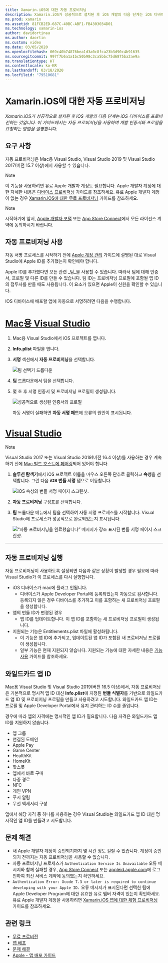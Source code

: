 ```yaml
---
title: Xamarin.iOS에 대한 자동 프로비저닝
description: Xamarin.iOS가 성공적으로 설치된 후 iOS 개발의 다음 단계는 iOS 디바이스를 프로비전하는 것입니다. 이 가이드에서는 자동 서명을 사용하여 개발 인증서와 프로필을 요청하는 방법을 설명합니다.
ms.prod: xamarin
ms.assetid: 81FCB2ED-687C-40BC-ABF1-FB4303034D01
ms.technology: xamarin-ios
author: davidortinau
ms.author: daortin
ms.custom: video
ms.date: 03/05/2020
ms.openlocfilehash: 069c40b74876bea1d3a0c8fca23b3d90c4b91635
ms.sourcegitcommit: 997f7b6a1a1bc50b98c3ca5bbc75d6875ba2ae9a
ms.translationtype: HT
ms.contentlocale: ko-KR
ms.lasthandoff: 03/18/2020
ms.locfileid: "79510681"
---
```

# <a name="automatic-provisioning-for-xamarinios"></a>Xamarin.iOS에 대한 자동 프로비저닝

_Xamarin.iOS가 성공적으로 설치된 후 iOS 개발의 다음 단계는 iOS 디바이스를 프로비전하는 것입니다. 이 가이드에서는 자동 프로비저닝을 사용하여 개발 인증서와 프로필을 요청하는 방법을 설명합니다._

## <a name="requirements"></a>요구 사항

자동 프로비저닝은 Mac용 Visual Studio, Visual Studio 2019 및 Visual Studio 2017(버전 15.7 이상)에서 사용할 수 있습니다. 

> [!NOTE]
> 이 기능을 사용하려면 유료 Apple 개발자 계정도 필요합니다. Apple 개발자 계정에 대한 자세한 내용은 [디바이스 프로비저닝](~/ios/get-started/installation/device-provisioning/index.md) 가이드를 참조하세요.
> 유료 Apple 개발자 계정이 없는 경우 [Xamarin.iOS에 대한 무료 프로비저닝](~/ios/get-started/installation/device-provisioning/free-provisioning.md) 가이드를 참조하세요.

> [!NOTE]
> 시작하기에 앞서, [Apple 개발자 포털](https://developer.apple.com/account/) 또는 [App Store Connect](https://appstoreconnect.apple.com/)에서 모든 라이선스 계약에 동의하시기 바랍니다.


## <a name="enable-automatic-provisioning"></a>자동 프로비저닝 사용

자동 서명 프로세스를 시작하기 전에 [Apple 계정 관리](~/cross-platform/macios/apple-account-management.md) 가이드에 설명된 대로 Visual Studio에 Apple ID를 추가했는지 확인해야 합니다. 

Apple ID를 추가했다면 모든 관련 _팀_을 사용할 수 있습니다. 따라서 팀에 대해 인증서, 프로필 및 다른 ID를 만들 수 있습니다. 팀 ID는 프로비저닝 프로필에 포함될 앱 ID의 접두사를 만들 때도 사용됩니다. 이 요소가 있으면 Apple이 신원을 확인할 수 있습니다.

IOS 디바이스에 배포할 앱에 자동으로 서명하려면 다음을 수행합니다.

# <a name="visual-studio-for-mac"></a>[Mac용 Visual Studio](#tab/macos)

1. Mac용 Visual Studio에서 iOS 프로젝트를 엽니다.

2. **Info.plist** 파일을 엽니다.

3. **서명** 섹션에서 **자동 프로비저닝**을 선택합니다.

    ![팀 선택기 드롭다운](automatic-provisioning-images/image2.png)

4. **팀** 드롭다운에서 팀을 선택합니다.

5. 몇 초 후 서명 인증서 및 프로비저닝 프로필이 생성됩니다.

    ![성공적으로 생성된 인증서와 프로필](automatic-provisioning-images/image5.png)

    자동 서명이 실패하면 **자동 서명 패드**에 오류의 원인이 표시됩니다.

# <a name="visual-studio"></a>[Visual Studio](#tab/windows)

> [!NOTE]
> Visual Studio 2017 또는 Visual Studio 2019(버전 16.4 이상)를 사용하는 경우 계속하기 전에 [Mac 빌드 호스트에 페어링](~/ios/get-started/installation/windows/connecting-to-mac/index.md)되어 있어야 합니다.

1. **솔루션 탐색기**에서 iOS 프로젝트 이름을 마우스 오른쪽 단추로 클릭하고 **속성**을 선택합니다. 그런 다음 **iOS 번들 서명** 탭으로 이동합니다.

    ![iOS 속성의 번들 서명 페이지 스크린샷.](automatic-provisioning-images/bundle-signing-win.png)

2. **자동 프로비저닝** 구성표를 선택합니다.

3. **팀** 드롭다운 메뉴에서 팀을 선택하여 자동 서명 프로세스를 시작합니다. Visual Studio에 프로세스가 성공적으로 완료되었는지 표시됩니다.

    ![“자동 프로비저닝을 완료했습니다” 메시지가 강조 표시된 번들 서명 페이지 스크린샷.](automatic-provisioning-images/signing-success-win.png)

-----

## <a name="run-automatic-provisioning"></a>자동 프로비저닝 실행

자동 프로비저닝이 사용하도록 설정되면 다음과 같은 상황이 발생할 경우 필요에 따라 Visual Studio가 이 프로세스를 다시 실행합니다.

- iOS 디바이스가 mac에 플러그 인됩니다.
  - 디바이스가 Apple Developer Portal에 등록되었는지 자동으로 검사합니다. 등록되지 않은 경우 디바이스를 추가하고 이를 포함하는 새 프로비저닝 프로필을 생성합니다.
- 앱의 번들 ID가 변경된 경우
  - 앱 ID를 업데이트합니다. 이 앱 ID를 포함하는 새 프로비저닝 프로필이 생성됩니다.
- 지원되는 기능은 Entitlements.plist 파일에 활성화됩니다.
  - 이 기능은 앱 ID에 추가되고, 업데이트된 앱 ID가 포함된 새 프로비저닝 프로필이 생성됩니다.
  - 일부 기능은 현재 지원되지 않습니다. 지원되는 기능에 대한 자세한 내용은 [기능 사용](~/ios/deploy-test/provisioning/capabilities/index.md) 가이드를 참조하세요.

## <a name="wildcard-app-ids"></a>와일드카드 앱 ID

Mac용 Visual Studio 및 Visual Studio 2019(버전 16.5 이상)에서, 자동 프로비저닝은 기본적으로 명시적 앱 ID 대신 **Info.plist**에 지정된 **번들 식별자**를 기반으로 와일드카드 앱 ID 및 프로비저닝 프로필을 만들고 사용하려고 시도합니다. 와일드카드 앱 ID는 프로필 및 Apple Developer Portal에서 유지 관리하는 ID 수를 줄입니다.

경우에 따라 앱의 자격에는 명시적인 앱 ID가 필요합니다. 다음 자격은 와일드카드 앱 ID를 지원하지 않습니다.

- 앱 그룹
- 연결된 도메인
- Apple Pay
- Game Center
- HealthKit
- HomeKit
- 핫스폿
- 앱에서 바로 구매
- 다중 경로
- NFC
- 개인 VPN
- 푸시 알림
- 무선 액세서리 구성

앱에서 해당 자격 중 하나를 사용하는 경우 Visual Studio는 와일드카드 앱 ID 대신 명시적인 앱 ID를 만들려고 시도합니다.

## <a name="troubleshoot"></a>문제 해결 

- 새 Apple 개발자 계정이 승인되기까지 몇 시간 정도 걸릴 수 있습니다. 계정이 승인되기 전까지는 자동 프로비저닝을 사용할 수 없습니다.
- 자동 프로비저닝 프로세스가 `Authentication Service Is Unavailable` 오류 메시지와 함께 실패할 경우, [App Store Connect](https://appstoreconnect.apple.com/) 또는 [appleid.apple.com](https://appleid.apple.com)에 로그인하여 최신 서비스 계약에 동의했는지 확인하세요.
- `Authentication Error: Xcode 7.3 or later is required to continue developing with your Apple ID.` 오류 메시지가 표시된다면 선택한 팀에 Apple Developer Program에 대한 유효한 유료 멤버 자격이 있는지 확인하세요. 유료 Apple 개발자 계정을 사용하려면 [Xamarin.iOS 앱에 대한 체험 프로비저닝](~/ios/get-started/installation/device-provisioning/free-provisioning.md) 가이드를 참조하세요.

## <a name="related-links"></a>관련 링크

- [무료 프로비전](~/ios/get-started/installation/device-provisioning/free-provisioning.md)
- [앱 배포](~/ios/deploy-test/app-distribution/index.md)
- [문제 해결](~/ios/deploy-test/troubleshooting.md)
- [Apple - 앱 배포 가이드](https://developer.apple.com/library/ios/documentation/IDEs/Conceptual/AppDistributionGuide/Introduction/Introduction.html)
